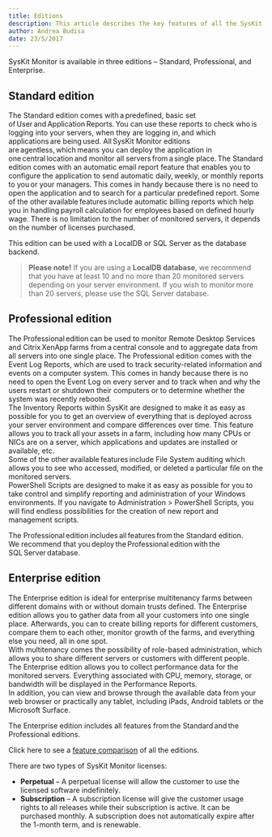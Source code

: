 ```yaml
---
title: Editions
description: This article describes the key features of all the SysKit Monitor editions.
author: Andrea Budisa
date: 23/5/2017
---
```

SysKit Monitor is available in three editions – Standard, Professional, and Enterprise.

## Standard edition

The Standard edition comes with a predefined, basic set of User and Application Reports. You can use these reports to check who is logging into your servers, when they are logging in, and which applications are being used. All SysKit Monitor editions are agentless, which means you can deploy the application in one central location and monitor all servers from a single place. The Standard edition comes with an automatic email report feature that enables you to configure the application to send automatic daily, weekly, or monthly reports to you or your managers. This comes in handy because there is no need to open the application and to search for a particular predefined report. 
Some of the other available features include automatic billing reports which help you in handling payroll calculation for employees based on defined hourly wage. 
There is no limitation to the number of monitored servers, it depends on the number of licenses purchased.

This edition can be used with a LocalDB or SQL Server as the database backend.

> __Please note!__ If you are using a __LocalDB database__, we recommend that you have at least 10 and no more than 20 monitored servers depending on your server environment. If you wish to monitor more than 20 servers, please use the SQL Server database.

## Professional edition

The Professional edition can be used to monitor Remote Desktop Services and  Citrix XenApp farms from a central console and to aggregate data from all servers into one single place. The Professional edition comes with the Event Log Reports, which are used to track security-related information and events on a computer system. This comes in handy because there is no need to open the Event Log on every server and to track when and why the users restart or shutdown their computers or to determine whether the system was recently rebooted.   
The Inventory Reports within SysKit are designed to make it as easy as possible for you to get an overview of everything that is deployed across your server environment and compare differences over time. This feature allows you to track all your assets in a farm, including how many CPUs or NICs are on a server, which applications and updates are installed or available, etc.   
Some of the other available features include File System auditing which allows you to see who accessed, modified, or deleted a particular file on the monitored servers.   
PowerShell Scripts are designed to make it as easy as possible for you to take control and simplify reporting and administration of your Windows environments. If you navigate to Administration > PowerShell Scripts, you will find endless possibilities for the creation of new report and management scripts.

The Professional edition includes all features from the Standard edition.  
We recommend that you deploy the Professional edition with the SQL Server database.

## Enterprise edition

The Enterprise edition is ideal for enterprise multitenancy farms between different domains with or without domain trusts defined. The Enterprise edition allows you to gather data from all your customers into one single place. Afterwards, you can to create billing reports for different customers, compare them to each other, monitor growth of the farms, and everything else you need, all in one spot.   
With multitenancy comes the possibility of role-based administration, which allows you to share different servers or customers with different people.  
The Enterprise edition allows you to collect performance data for the monitored servers. Everything associated with CPU, memory, storage, or bandwidth will be displayed in the Performance Reports.  
In addition, you can view and browse through the available data from your web browser or practically any tablet, including iPads, Android tablets or the Microsoft Surface.

The Enterprise edition includes all features from the Standard and the Professional editions.

Click here to see a [feature comparison](https://www.syskit.com/pricing/features-by-edition/) of all the editions.

There are two types of SysKit Monitor licenses:

+ __Perpetual__ – A perpetual license will allow the customer to use the licensed software indefinitely.
+ __Subscription__ – A subscription license will give the customer usage rights to all releases while their subscription is active. It can be purchased monthly. A subscription does not automatically expire after the 1-month term, and is renewable.